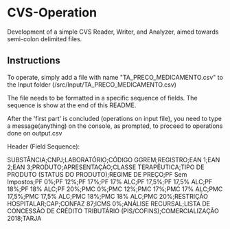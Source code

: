 # CVS-Operation
Development of a simple CVS Reader, Writer, and Analyzer, aimed towards semi-colon delimited files.

## Instructions

To operate, simply add a file with name "TA_PRECO_MEDICAMENTO.csv" to the Input folder (/src/Input/TA_PRECO_MEDICAMENTO.csv)

The file needs to be formatted in a specific sequence of fields. The sequence is show at the end of this README.
  
After the 'first part' is concluded (operations on input file), you need to type a message(anything) on the console, as prompted, to proceed to operations done on output.csv
  

Header (Field Sequence):

SUBSTÂNCIA;CNPJ;LABORATÓRIO;CÓDIGO GGREM;REGISTRO;EAN 1;EAN 2;EAN 3;PRODUTO;APRESENTAÇÃO;CLASSE TERAPÊUTICA;TIPO DE PRODUTO (STATUS DO PRODUTO);REGIME DE PREÇO;PF Sem Impostos;PF 0%;PF 12%;PF 17%;PF 17% ALC;PF 17,5%;PF 17,5% ALC;PF 18%;PF 18% ALC;PF 20%;PMC 0%;PMC 12%;PMC 17%;PMC 17% ALC;PMC 17,5%;PMC 17,5% ALC;PMC 18%;PMC 18% ALC;PMC 20%;RESTRIÇÃO HOSPITALAR;CAP;CONFAZ 87;ICMS 0%;ANÁLISE RECURSAL;LISTA DE CONCESSÃO DE CRÉDITO TRIBUTÁRIO (PIS/COFINS);COMERCIALIZAÇÃO 2018;TARJA
